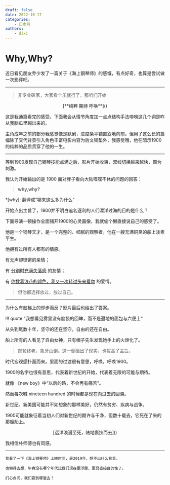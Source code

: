 ```yaml
---
draft: false
date: 2022-10-17
categories:
    - 口水鸡
authors:
    - dixi
---
```

# Why,Why?

<div id="progress-container">
  <div id="progress-bar"></div>
</div>

近日看见朋友乔少发了一篇关于《海上钢琴师》的感慨，有点好奇，也算是尝试做一次影评吧。

<!-- more -->
---

>非专业砖家，大家看个乐就行了。那咱们开始


<center> [**纯粹 期待 呼唤**]() </center> 

这是我通篇看完的感受。下面我会从情节角度加一点点结构手法唠唠这几个词是咋从我脑瓜里蹦出来的。


主角成年之前的部分我感觉像是默剧，进度条平铺直叙地向前。但用了这么长的篇幅除了交代背景引入角色丰富电影内容为后文铺垫外，我感觉哦，他在暗示1900的纯粹的品质贯穿了他的一生。

---

等到1900发现自己钢琴技能点满之后，影片开始收束，双线切换越来越快，颇为刺激。

我认为开始输出的是 1900 面对胖子看向大陆喋喋不休的问题的回答：

>**why,why?**

*[why]: 翻译成“哪来这么多为什么”

开始点出主旨了，1900并不明白追名逐利的人们漂洋过海的目的是什么？

下面导演一顿操作全面铺开1900的心灵画像，我就偷个懒直接说自己的感受了。

他是一个钢琴天才，是一个完整的、细腻的观察者，他在一艘充满铜臭的船上淡素平生。

他拥有过所有人都有的情感。

有无声却铿锵的亲情；

有 [分别时充满失落感]() 的友情；

有  [你数着浪花的颜色，我又一次转过头来看你]() 的爱情。


>但他都选择放过，放过自己。

---

为什么有舷梯上的却步而反？影片最后也给出了答案。

!!! quote "我想看见雾里没有脑袋的回眸，而不是遍地的面包与六便士"

从头到尾数十年，坚守的还在坚守，自由的还在自由。

船上所有的人看见了自由女神，只有帽子先生发现她手上的火炬化了。

>邮轮终老，象牙山倒。这一倒砸出了现实，也拔高了主旨。

时代宏观感扑面而来。里面的过渡很有意思，呼唤，呼唤1900。

1900的名字也很有意思，代表着新世纪的开始，代表着无限的可能与期待。

就像 《new boy》中“以后的路，不会再有痛苦”。

然而每次喊 nineteen hundred 的时候都是现在向过去的回溯。

新世纪、新美国可能并不如想象的那样美好，仍然有贫穷、疾病与战争。

1900可能就象征着当初人们对新世纪的期许与干净，但数十载去，它死在了来的那艘船上。 

<center>[远洋浪漫至死，陆地裹挟而去]()</center>

我相信朴师傅也有同感。

---

```text title="写在最后"
我看了一下《海上钢琴师》上映时间，是2019年，想不出什么背景。

也懒得去想，毕竟没有哪个年代比我们现在更浮躁、更具直接目的性了。 

扪心自问，我们要到哪里去？
```